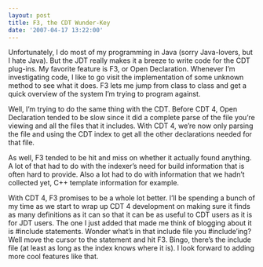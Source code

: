 ```yaml
---
layout: post
title: F3, the CDT Wunder-Key
date: '2007-04-17 13:22:00'
---
```



Unfortunately, I do most of my programming in Java (sorry Java-lovers, but I hate Java). But the JDT really makes it a breeze to write code for the CDT plug-ins. My favorite feature is F3, or Open Declaration. Whenever I’m investigating code, I like to go visit the implementation of some unknown method to see what it does. F3 lets me jump from class to class and get a quick overview of the system I’m trying to program against.

Well, I’m trying to do the same thing with the CDT. Before CDT 4, Open Declaration tended to be slow since it did a complete parse of the file you’re viewing and all the files that it includes. With CDT 4, we’re now only parsing the file and using the CDT index to get all the other declarations needed for that file.

As well, F3 tended to be hit and miss on whether it actually found anything. A lot of that had to do with the indexer’s need for build information that is often hard to provide. Also a lot had to do with information that we hadn’t collected yet, C++ template information for example.

With CDT 4, F3 promises to be a whole lot better. I’ll be spending a bunch of my time as we start to wrap up CDT 4 development on making sure it finds as many definitions as it can so that it can be as useful to CDT users as it is for JDT users. The one I just added that made me think of blogging about it is #include statements. Wonder what’s in that include file you #include’ing? Well move the cursor to the statement and hit F3. Bingo, there’s the include file (at least as long as the index knows where it is). I look forward to adding more cool features like that.


